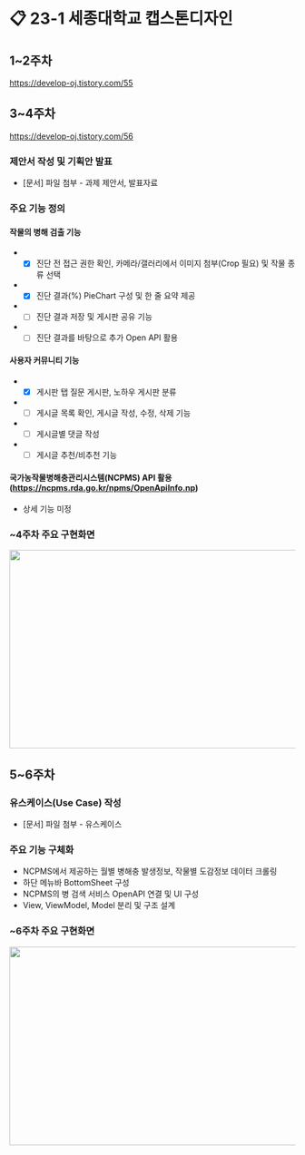 # 📋 23-1 세종대학교 캡스톤디자인

## 1~2주차
https://develop-oj.tistory.com/55

## 3~4주차
https://develop-oj.tistory.com/56
### 제안서 작성 및 기획안 발표   
* [문서] 파일 첨부 - 과제 제안서, 발표자료
### 주요 기능 정의
#### 작물의 병해 검출 기능   
* - [x] 진단 전 접근 권한 확인, 카메라/갤러리에서 이미지 첨부(Crop 필요) 및 작물 종류 선택
* - [x] 진단 결과(%) PieChart 구성 및 한 줄 요약 제공
* - [ ] 진단 결과 저장 및 게시판 공유 기능
* - [ ] 진단 결과를 바탕으로 추가 Open API 활용

#### 사용자 커뮤니티 기능
* - [x] 게시판 탭 질문 게시판, 노하우 게시판 분류
* - [ ] 게시글 목록 확인, 게시글 작성, 수정, 삭제 기능
* - [ ] 게시글별 댓글 작성
* - [ ] 게시글 추천/비추천 기능

#### 국가농작물병해충관리시스템(NCPMS) API 활용 (https://ncpms.rda.go.kr/npms/OpenApiInfo.np)
* 상세 기능 미정

### ~4주차 주요 구현화면
<img src="https://user-images.githubusercontent.com/98886487/230277439-3366642f-f2b7-4bae-a2fe-5408d2e599be.png" width="700" height="350" /> 

## 5~6주차
### 유스케이스(Use Case) 작성
* [문서] 파일 첨부 - 유스케이스

### 주요 기능 구체화
* NCPMS에서 제공하는 월별 병해충 발생정보, 작물별 도감정보 데이터 크롤링
* 하단 메뉴바 BottomSheet 구성
* NCPMS의 병 검색 서비스 OpenAPI 연결 및 UI 구성
* View, ViewModel, Model 분리 및 구조 설계

### ~6주차 주요 구현화면
<img src="https://user-images.githubusercontent.com/98886487/230278323-508615ca-3cad-4899-a0af-ae687242b83a.png" width="700" height="350" /> 

